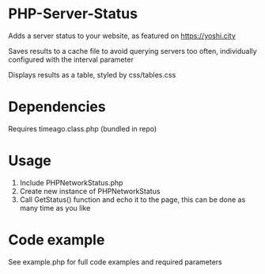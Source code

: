 # PHP-Server-Status
Adds a server status to your website, as featured on https://yoshi.city

Saves results to a cache file to avoid querying servers too often, individually configured with the interval parameter

Displays results as a table, styled by css/tables.css

# Dependencies

Requires timeago.class.php (bundled in repo)

# Usage

1. Include PHPNetworkStatus.php
2. Create new instance of PHPNetworkStatus
3. Call GetStatus() function and echo it to the page, this can be done as many time as you like

# Code example

See example.php for full code examples and required parameters

